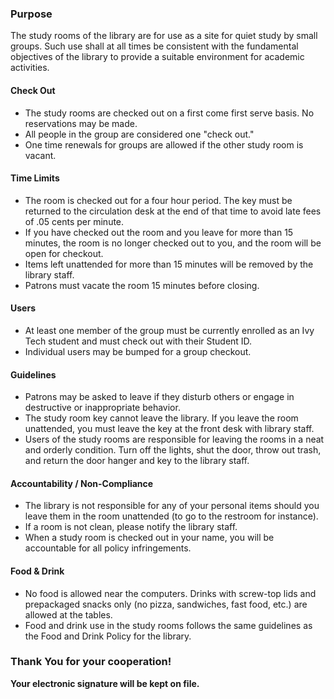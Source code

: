 ### Purpose

The study rooms of the library are for use as a site for quiet study by small groups.  Such use shall at all times be consistent with the fundamental objectives of the library to provide a suitable environment for academic activities.

#### Check Out

* The study rooms are checked out on a first come first serve basis.  No reservations may be made. 
* All people in the group are considered one "check out."
* One time renewals for groups are allowed if the other study room is vacant.  

#### Time Limits

* The room is checked out for a four hour period. The key must be returned to the circulation desk at the end of that time to avoid late fees of .05 cents per minute.
* If you have checked out the room and you leave for more than 15 minutes, the room is no longer checked out to you, and the room will be open for checkout.
* Items left unattended for more than 15 minutes will be removed by the library staff.
* Patrons must vacate the room 15 minutes before closing.

#### Users

* At least one member of the group must be currently enrolled as an Ivy Tech student and must check out with their Student ID.
* Individual users may be bumped for a group checkout.

#### Guidelines

* Patrons may be asked to leave if they disturb others or engage in destructive or inappropriate behavior. 
* The study room key cannot leave the library. If you leave the room unattended, you must leave the key at the front desk with library staff.
* Users of the study rooms are responsible for leaving the rooms in a neat and orderly condition.  Turn off the lights, shut the door, throw out trash, and return the door hanger and key to the library staff.          

#### Accountability / Non-Compliance

* The library is not responsible for any of your personal items should you leave them in the room unattended (to go to the restroom for instance).
* If a room is not clean, please notify the library staff.
* When a study room is checked out in your name, you will be accountable for all policy infringements.

#### Food & Drink

* No food is allowed near the computers. Drinks with screw-top lids and prepackaged snacks only (no pizza, sandwiches, fast food, etc.) are allowed at the tables.
* Food and drink use in the study rooms follows the same guidelines as the Food and Drink Policy for the library.
 
### Thank You for your cooperation!

**Your electronic signature will be kept on file.**
